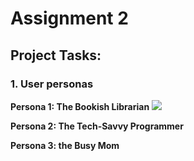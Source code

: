 # Assignment 2

## Project Tasks:

### 1. User personas

**Persona 1: The Bookish Librarian**
![ ]()

**Persona 2: The Tech-Savvy Programmer**

**Persona 3: the Busy Mom**
